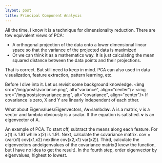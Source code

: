 ```yaml
---
layout: post
title: Principal Component Analysis
---
```

All the time, I know it is a technique for dimensionality reduction. There are tow equivalent views of PCA:
- A orthogonal projection of the data onto a lower dimensional linear space so that the variance of the projected data is maximized
- Or we can think it as a mathematics way. It is just calculating the mean squared distance between the data points and their projections.

That is correct. But still need to keep in mind. PCA can also used in data visualization, feature extraction, pattern learning, etc.

Before I dive into it. Let us revisit some background knowledge.
<img src="/img/posts/variance.png", alt="variance", align="center"/>
<img src="/img/posts/covariance.png", alt="covariance", align="center"/>
If covariance is zero, X and Y are linearly independent of each other.

What about Eigenvalues/Eigenvectors, A**v**=lambda**v**. A is a matrix, v is a vector and lambda obviously is a scalar. If the equation is satisfied. **v** is an eigenvector of A.

An example of PCA. To start off, subtract the means along each feature. For x(1)
is 1.81 while x(2) is 1.91. Next, calculate the covariance matrix. cov = (var(x1) cov(x1,x2) nextline cov(x2,x1) var(x2)). Third, calculate the eigenvectors andeigenvalues of the covariance matrix(I know the function, but I have no idea to get the result). In the fourth step, order eigenvector by eigenvalues, highest to lowest.
 
